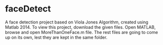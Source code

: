# faceDetect
A face detection project based on Viola Jones Algorithm, created using Matlab 2014.
To view this project, download the given files. 
Open MATLAB, browse and open MoreThanOneFace.m file. The rest files are going to come up on its own, lest they are kept in the same folder.
